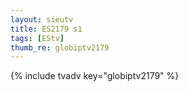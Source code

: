 ```yaml
--- 
layout: sieutv
title: ES2179 s1
tags: [EStv]
thumb_re: globiptv2179
---
```

{% include tvadv key="globiptv2179" %} 
